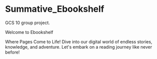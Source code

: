 # Summative_Ebookshelf
GCS 10 group project.

Welcome to Ebookshelf

Where Pages Come to Life! Dive into our digital world of endless stories, knowledge, and adventure.
Let's embark on a reading journey like never before!
